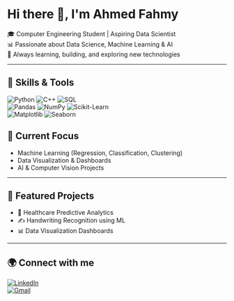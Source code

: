 # Hi there 👋, I'm Ahmed Fahmy  

🎓 Computer Engineering Student | Aspiring Data Scientist  
📊 Passionate about Data Science, Machine Learning & AI  
🚀 Always learning, building, and exploring new technologies  

---

## 🔧 Skills & Tools
![Python](https://img.shields.io/badge/Python-3776AB?style=for-the-badge&logo=python&logoColor=white)
![C++](https://img.shields.io/badge/C++-00599C?style=for-the-badge&logo=cplusplus&logoColor=white)
![SQL](https://img.shields.io/badge/SQL-4479A1?style=for-the-badge&logo=postgresql&logoColor=white)  
![Pandas](https://img.shields.io/badge/Pandas-150458?style=for-the-badge&logo=pandas&logoColor=white)
![NumPy](https://img.shields.io/badge/NumPy-013243?style=for-the-badge&logo=numpy&logoColor=white)
![Scikit-Learn](https://img.shields.io/badge/Scikit--Learn-F7931E?style=for-the-badge&logo=scikit-learn&logoColor=white)  
![Matplotlib](https://img.shields.io/badge/Matplotlib-005571?style=for-the-badge&logo=plotly&logoColor=white)
![Seaborn](https://img.shields.io/badge/Seaborn-4A90E2?style=for-the-badge&logoColor=white)




## 🚀 Current Focus
- Machine Learning (Regression, Classification, Clustering)  
- Data Visualization & Dashboards  
- AI & Computer Vision Projects  

---

## 📂 Featured Projects
- 🏥 Healthcare Predictive Analytics  
- ✍️ Handwriting Recognition using ML  
- 📊 Data Visualization Dashboards  

---

## 🌍 Connect with me
[![LinkedIn](https://img.shields.io/badge/LinkedIn-0A66C2?style=for-the-badge&logo=linkedin&logoColor=white)](https://www.linkedin.com/in/ahmed-fahmy-aa135627a)  
[![Gmail](https://img.shields.io/badge/Email-D14836?style=for-the-badge&logo=gmail&logoColor=white)](mailto:a7medfahmy@gmail.com)  
